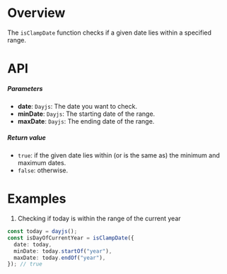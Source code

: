# Overview

The `isClampDate` function checks if a given date lies within a specified range.

# API

##### Parameters

- **date**: `Dayjs`: The date you want to check.
- **minDate**: `Dayjs`: The starting date of the range.
- **maxDate**: `Dayjs`: The ending date of the range.

##### Return value

- `true`: if the given date lies within (or is the same as) the minimum and maximum dates.
- `false`: otherwise.

# Examples

1. Checking if today is within the range of the current year

```typescript
const today = dayjs();
const isDayOfCurrentYear = isClampDate({
  date: today,
  minDate: today.startOf("year"),
  maxDate: today.endOf("year"),
}); // true
```
